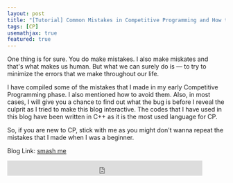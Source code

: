 ```yaml
---
layout: post
title: "[Tutorial] Common Mistakes in Competitive Programming and How to Avoid Them"
tags: [CP]
usemathjax: true
featured: true
---
```

One thing is for sure. You do make mistakes. I also make miskates and that's what makes us human. But what we can surely do is — to try to minimize the errors that we make throughout our life.

I have compiled some of the mistakes that I made in my early Competitive Programming phase. I also mentioned how to avoid them. Also, in most cases, I will give you a chance to find out what the bug is before I reveal the culprit as I tried to make this blog interactive. The codes that I have used in this blog have been written in C++ as it is the most used language for CP.

So, if you are new to CP, stick with me as you might don't wanna repeat the mistakes that I made when I was a beginner.

Blog Link: [smash me](https://codeforces.com/blog/entry/111217)

<iframe src="https://www.facebook.com/plugins/like.php?href=https%3A%2F%2Fshahjalalshohag.github.io%2Fnirvana%2F&width=450&layout=standard&action=like&size=small&share=true&height=35&appId" width="450" height="35" style="border:none;overflow:hidden" scrolling="no" frameborder="0" allowfullscreen="true" allow="autoplay; clipboard-write; encrypted-media; picture-in-picture; web-share"></iframe>

<div id="fb-root"></div>
<script async defer crossorigin="anonymous" src="https://connect.facebook.net/en_US/sdk.js#xfbml=1&version=v12.0" nonce="my6ulbt3"></script>

<div class="fb-comments" data-href="https://shahjalalshohag.github.io/common-mistakes-in-cp/" data-width="" data-numposts="5"></div>
